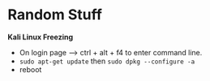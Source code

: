 # Random Stuff

**Kali Linux Freezing**
* On login page --> ctrl + alt + f4 to enter command line.
* `sudo apt-get update` then `sudo dpkg --configure -a`
* reboot

